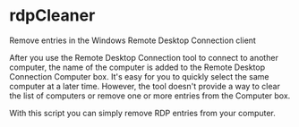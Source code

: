 # rdpCleaner
Remove entries in the Windows Remote Desktop Connection client


After you use the Remote Desktop Connection tool to connect to another computer, the name of the computer is added to the Remote Desktop Connection Computer box. It's easy for you to quickly select the same computer at a later time. However, the tool doesn't provide a way to clear the list of computers or remove one or more entries from the Computer box.


With this script you can simply remove RDP entries from your computer.

